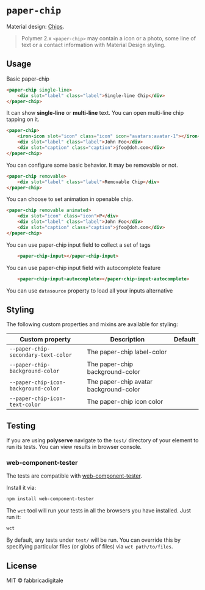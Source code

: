 `paper-chip`
===========

Material design: [Chips](https://material.io/guidelines/components/chips.html#).

> Polymer 2.x `<paper-chip>` may contain a icon or a photo, some line of text or a contact information with Material Design styling.

## Usage

Basic paper-chip
```html
<paper-chip single-line>
    <div slot="label" class="label">Single-line Chip</div>
</paper-chip>
```

It can show **single-line** or **multi-line** text. You can open multi-line chip tapping on it.
```html
<paper-chip>
    <iron-icon slot="icon" class="icon" icon="avatars:avatar-1"></iron-icon>
    <div slot="label" class="label">John Foo</div>
    <div slot="caption" class="caption">jfoo@doh.com</div>
</paper-chip>
```

You can configure some basic behavior. It may be removable or not.

```html
<paper-chip removable>
    <div slot="label" class="label">Removable Chip</div>
</paper-chip>
```

You can choose to set animation in openable chip.

```html
<paper-chip removable animated>
    <div slot="icon" class="icon">P</div>
    <div slot="label" class="label">John Foo</div>
    <div slot="caption" class="caption">jfoo@doh.com</div>
</paper-chip>
```

You can use paper-chip input field to collect a set of tags

```html
    <paper-chip-input></paper-chip-input>
```

You can use paper-chip input field with autocomplete feature

```html
    <paper-chip-input-autocomplete></paper-chip-input-autocomplete>
```
You can use `datasource` property to load all your inputs alternative


## Styling
The following custom properties and mixins are available for styling:

Custom property | Description | Default
----------------|-------------|----------
`--paper-chip-secondary-text-color` | The paper-chip label-color |
`--paper-chip-background-color` | The paper-chip background-color |
`--paper-chip-icon-background-color` | The paper-chip avatar background-color |
`--paper-chip-icon-text-color` | The paper-chip icon color |

## Testing
If you are using **polyserve** navigate to the `test/` directory of your element to run its tests. You can view results in browser console.

### web-component-tester

The tests are compatible with [web-component-tester](https://github.com/Polymer/web-component-tester).

Install it via:

```sh
npm install web-component-tester
```

The `wct` tool will run your tests in all the browsers you have installed. Just
run it:

```sh
wct
```

By default, any tests under `test/` will be run. You can override this by
specifying particular files (or globs of files) via `wct path/to/files`.

## License
MIT © fabbricadigitale



